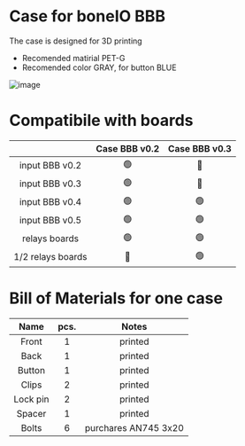 # Case for boneIO BBB
The case is designed for 3D printing
* Recomended matirial PET-G
* Recomended color GRAY, for button BLUE


![image](https://user-images.githubusercontent.com/92312253/168732933-ff47e06e-3d4e-454f-b424-ad6a7c967a83.png)

# Compatibile with boards

|  | Case BBB v0.2 | Case BBB v0.3 |
| :---: | :---: | :---: |
| input BBB v0.2   | 🟢 | 🔴 |
| input BBB v0.3   | 🟢 | 🔴 |
| input BBB v0.4   | 🟢 | 🟢 |
| input BBB v0.5   | 🟢 | 🟢 |
| relays boards    | 🟢 | 🟢 |
| 1/2 relays boards| 🔴 | 🟢 |

# Bill of Materials for one case
| Name | pcs. | Notes|
| :---: | :---: | :---: |
|Front   | 1     | printed |
| Back  | 1       | printed |
| Button| 1 | printed |
| Clips   | 2       | printed |
| Lock pin   | 2      | printed |
| Spacer | 1 | printed |
| Bolts | 6 | purchares  AN745 3x20 |
